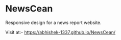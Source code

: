 # NewsCean
Responsive design for a news report website.  


Visit at:- https://abhishek-1337.github.io/NewsCean/
